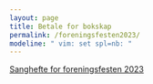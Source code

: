 ```yaml
---
layout: page
title: Betale for bokskap
permalink: /foreningsfesten2023/
modeline: " vim: set spl=nb: "
---
```



[Sanghefte for foreningsfesten 2023 ](/static/files/Sanghefte_for_foreningsfesten_2023.pdf)
